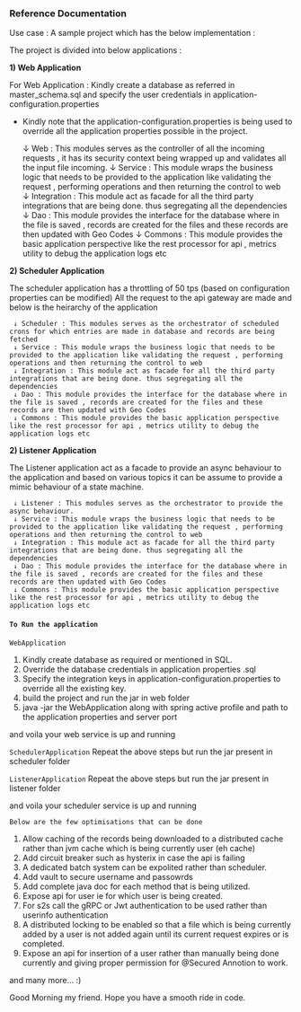 ### Reference Documentation
Use case : 
A sample project which has the below implementation :


The project is divided into below applications :


**1) Web Application** 

For Web Application :
Kindly create a database as referred in master_schema.sql
and specify the user credentials in application-configuration.properties


* Kindly note that the application-configuration.properties is being used to override all the application properties possible in the project.



     ↓ Web : This modules serves as the controller of all the incoming requests , it has its security context being wrapped up  and validates all the input file incoming.
     ↓ Service : This module wraps the business logic that needs to be provided to the application like validating the request , performing operations and then returning the control to web    
     ↓ Integration : This module act as facade for all the third party integrations that are being done. thus segregating all the dependencies
     ↓ Dao : This module provides the interface for the database where in the file is saved , records are created for the files and these records are then updated with Geo Codes
     ↓ Commons : This module provides the basic application perspective like the rest processor for api , metrics utility to debug the application logs etc




**2) Scheduler Application** 

The scheduler application has a throttling of 50 tps (based on configuration properties can be modified)
All the request to the api gateway are made and below is the heirarchy of the application

     ↓ Scheduler : This modules serves as the orchestrator of scheduled crons for which entries are made in database and records are being fetched
     ↓ Service : This module wraps the business logic that needs to be provided to the application like validating the request , performing operations and then returning the control to web    
     ↓ Integration : This module act as facade for all the third party integrations that are being done. thus segregating all the dependencies
     ↓ Dao : This module provides the interface for the database where in the file is saved , records are created for the files and these records are then updated with Geo Codes
     ↓ Commons : This module provides the basic application perspective like the rest processor for api , metrics utility to debug the application logs etc



**2) Listener Application** 

The Listener application act as a facade to provide an async behaviour to the application and based on various topics it can be assume to provide a mimic behaviour of a state machine. 

     ↓ Listener : This modules serves as the orchestrator to provide the async behaviour.
     ↓ Service : This module wraps the business logic that needs to be provided to the application like validating the request , performing operations and then returning the control to web    
     ↓ Integration : This module act as facade for all the third party integrations that are being done. thus segregating all the dependencies
     ↓ Dao : This module provides the interface for the database where in the file is saved , records are created for the files and these records are then updated with Geo Codes
     ↓ Commons : This module provides the basic application perspective like the rest processor for api , metrics utility to debug the application logs etc



#### `To Run the application`

 `WebApplication`
1) Kindly create database as required or mentioned in SQL.
2) Override the database credentials in application properties .sql
3) Specify the  integration keys in application-configuration.properties to override all the existing key.
4) build the project and run the jar in web folder
5) java -jar the WebApplication along with spring active profile and path to the application properties and server port

and voila your web service is up and running

 `SchedulerApplication`
 Repeat the above steps but run the jar present in scheduler folder

 `ListenerApplication`
 Repeat the above steps but run the jar present in listener folder

and voila your scheduler service is up and running


`Below are the few optimisations that can be done`

1) Allow caching of the records being downloaded to a distributed cache rather than jvm cache which is being currently user (eh cache)
2) Add circuit breaker such as hysterix in case the api is failing 
4) A dedicated batch system can be expolited rather than scheduler.
5) Add vault to secure username and passowrds
6) Add complete java doc for each method that is being utilized.
7) Expose api for user ie for which user is being created.
8) For s2s call the gRPC or Jwt authentication to be used rather than userinfo authentication
9) A distributed locking to be enabled so that a file which is being currently added by a user is not added again until its current request expires or is completed.
10) Expose an api for insertion of a user rather than manually being done currently and giving proper permission for @Secured Annotion to work.

and many more... :)

Good Morning my friend. Hope you have a smooth ride in code.

